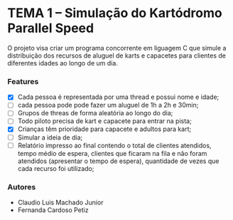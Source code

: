 #  TEMA 1 – Simulação do Kartódromo Parallel Speed

 O projeto visa criar um programa concorrente em liguagem C que simule a distribuição dos recursos de aluguel de karts e capacetes para clientes de diferentes idades ao longo de um dia.

 ### Features

- [x] Cada pessoa é representada por uma thread e possui nome e idade;
- [ ] cada pessoa pode pode fazer um aluguel de 1h a 2h e 30min;
- [ ] Grupos de threas de forma aleatória ao longo do dia;
- [ ] Todo piloto precisa de kart e capacete para entrar na pista;
- [x] Crianças têm prioridade para capacete e adultos para kart;
- [ ] Simular a ideia de dia;
- [ ] Relatório impresso ao final contendo o total de clientes atendidos, tempo médio de espera, clientes que ficaram na fila e não foram atendidos (apresentar o tempo de espera), quantidade de vezes que cada recurso foi utilizado;

 ### Autores

 - Claudio Luis Machado Junior
 - Fernanda Cardoso Petiz